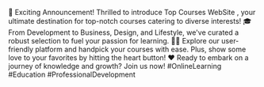 🌟 Exciting Announcement! Thrilled to introduce Top Courses WebSite , your ultimate destination for top-notch courses catering to diverse interests! 🎓 From Development to Business, Design, and Lifestyle, we've curated a robust selection to fuel your passion for learning. 💼💡 Explore our user-friendly platform and handpick your courses with ease. Plus, show some love to your favorites by hitting the heart button! ❤️ Ready to embark on a journey of knowledge and growth? Join us now! #OnlineLearning #Education #ProfessionalDevelopment
